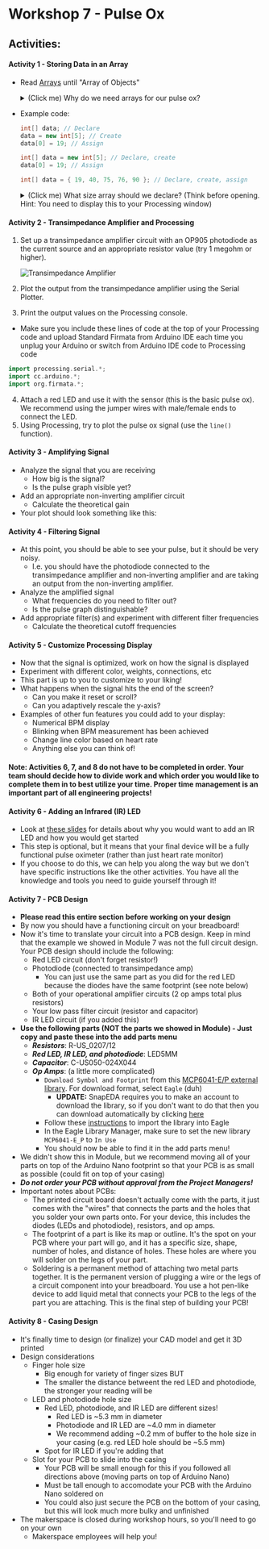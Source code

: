 # Workshop 7 - Pulse Ox

## Activities:

#### Activity 1 - Storing Data in an Array
* Read [Arrays](https://processing.org/tutorials/arrays/) until "Array of Objects"

  <details>
  <summary>(Click me) Why do we need arrays for our pulse ox?</summary>
  <br>
  Each element in an array has an index value and a value corresponding to the index, essentially two variables
  <br>
  <br>
      <details>
      <summary>(Click me) What do two variables let us do? (Think before opening)</summary>
      <br>
      - First, two variables (x & y) allow us to plot a curve on a 2D screen
      <br>
      - Second, our pulse ox needs to track two variables: time(x) and blood oxygenation(y)
      <br>
      - Arrays allow us to efficiently store and display data
      <br>
      </details>
  </details>

* Example code:
  ```c++
  int[] data; // Declare
  data = new int[5]; // Create
  data[0] = 19; // Assign
  
  int[] data = new int[5]; // Declare, create
  data[0] = 19; // Assign
  
  int[] data = { 19, 40, 75, 76, 90 }; // Declare, create, assign
  ```

  <details>
  <summary> (Click me) What size array should we declare? (Think before opening. Hint: You need to display this to your Processing window)</summary>
  <br>
  In order to fill the screen size, the array size should be the width of the screen [width]
  <br>
  </details>

#### Activity 2 - Transimpedance Amplifier and Processing
1. Set up a transimpedance amplifier circuit with an OP905 photodiode as the current source and an appropriate resistor value (try 1 megohm or higher).

    ![Transimpedance Amplifier](https://bmesbuildteamucla.github.io/workshops/workshop-5--advanced-circuitry/transimpedance-amplifier-circuit-diagram.png)

2. Plot the output from the transimpedance amplifier using the Serial Plotter.
3. Print the output values on the Processing console.
  * Make sure you include these lines of code at the top of your Processing code and upload Standard Firmata from Arduino IDE each time you unplug your Arduino or switch from Arduino IDE code to Processing code
  ```c++
  import processing.serial.*;
  import cc.arduino.*;
  import org.firmata.*;
  ```
4. Attach a red LED and use it with the sensor (this is the basic pulse ox). We recommend using the jumper wires with male/female ends to connect the LED.
5. Using Processing, try to plot the pulse ox signal (use the `line()` function).


#### Activity 3 - Amplifying Signal
* Analyze the signal that you are receiving
  - How big is the signal?
  - Is the pulse graph visible yet?
* Add an appropriate non-inverting amplifier circuit
  - Calculate the theoretical gain
* Your plot should look something like this:

#### Activity 4 - Filtering Signal
* At this point, you should be able to see your pulse, but it should be very noisy.
  - I.e. you should have the photodiode connected to the transimpedance amplifier and non-inverting amplifier and are taking an output from the non-inverting amplifier.
* Analyze the amplified signal
  - What frequencies do you need to filter out?
  - Is the pulse graph distinguishable?
* Add appropriate filter(s) and experiment with different filter frequencies
  - Calculate the theoretical cutoff frequencies

#### Activity 5 - Customize Processing Display
* Now that the signal is optimized, work on how the signal is displayed
* Experiment with different color, weights, connections, etc
* This part is up to you to customize to your liking!
* What happens when the signal hits the end of the screen?
  - Can you make it reset or scroll?
  - Can you adaptively rescale the y-axis?
* Examples of other fun features you could add to your display:
  - Numerical BPM display
  - Blinking when BPM measurement has been achieved
  - Change line color based on heart rate
  - Anything else you can think of!
 
#### Note: Activities 6, 7, and 8 do not have to be completed in order. Your team should decide how to divide work and which order you would like to complete them in to best utilize your time. Proper time management is an important part of all engineering projects!
  
#### Activity 6 - Adding an Infrared (IR) LED
* Look at [these slides](https://docs.google.com/presentation/d/1yYMUpLfETwpd5UFMXlOSOVsBrH_GR4XbkF3A0wWSW_k/edit?usp=sharing) for details about why you would want to add an IR LED and how you would get started
* This step is optional, but it means that your final device will be a fully functional pulse oximeter (rather than just heart rate monitor)
* If you choose to do this, we can help you along the way but we don't have specific instructions like the other activities. You have all the knowledge and tools you need to guide yourself through it!
  
#### Activity 7 - PCB Design
* **Please read this entire section before working on your design**
* By now you should have a functioning circuit on your breadboard! 
* Now it's time to translate your circuit into a PCB design. Keep in mind that the example we showed in Module 7 was not the full circuit design. Your PCB design should include the following:
  - Red LED circuit (don't forget resistor!)
  - Photodiode (connected to transimpedance amp)
    - You can just use the same part as you did for the red LED because the diodes have the same footprint (see note below)
  - Both of your operational amplifier circuits (2 op amps total plus resistors)
  - Your low pass filter circuit (resistor and capacitor)
  - IR LED circuit (if you added this)
* **Use the following parts (NOT the parts we showed in Module) - Just copy and paste these into the add parts menu**
  - ***Resistors***: R-US_0207/12
  - ***Red LED, IR LED, and photodiode***: LED5MM
  - ***Capacitor***: C-US050-024X044
  - ***Op Amps***: (a little more complicated)
    - ```Download Symbol and Footprint``` from this [MCP6041-E/P external library](https://www.snapeda.com/parts/MCP6041-E/P/Microchip/view-part/?welcome=home#). For download format, select ```Eagle``` (duh)
      - **UPDATE:** SnapEDA requires you to make an account to download the library, so if you don't want to do that then you can download automatically by clicking [here](https://cdn.fbsbx.com/v/t59.2708-21/343972491_3083552168615606_1899038430726743336_n.lbr/MCP6041-E_P.lbr?_nc_cat=100&ccb=1-7&_nc_sid=0cab14&_nc_ohc=yU0HalLMh7kAX8sj9Ob&_nc_ht=cdn.fbsbx.com&oh=03_AdTKb4DhY2u6skENQMaJYRrOONMmMQmmH1EcJRgskp0vYg&oe=6451EF25&dl=1)
    - Follow these [instructions](https://www.snapeda.com/about/import/?plugin=&prev_ref=#Eagle) to import the library into Eagle
    - In the Eagle Library Manager, make sure to set the new library ```MCP6041-E_P``` to ```In Use```
    - You should now be able to find it in the add parts menu!
* We didn't show this in Module, but we recommend moving all of your parts on top of the Arduino Nano footprint so that your PCB is as small as possible (could fit on top of your casing)
* ***Do not order your PCB without approval from the Project Managers!***
* Important notes about PCBs:
  - The printed circuit board doesn't actually come with the parts, it just comes with the "wires" that connects the parts and the holes that you solder your own parts onto. For your device, this includes the diodes (LEDs and photodiode), resistors, and op amps.
  - The footprint of a part is like its map or outline. It's the spot on your PCB where your part will go, and it has a specific size, shape, number of holes, and distance of holes. These holes are where you will solder on the legs of your part.
  - Soldering is a permanent method of attaching two metal parts together. It is the permanent version of plugging a wire or the legs of a circuit component into your breadboard. You use a hot pen-like device to add liquid metal that connects your PCB to the legs of the part you are attaching. This is the final step of building your PCB!
  
#### Activity 8 - Casing Design
* It's finally time to design (or finalize) your CAD model and get it 3D printed
* Design considerations
  - Finger hole size
    - Big enough for variety of finger sizes BUT
    - The smaller the distance betweent the red LED and photodiode, the stronger your reading will be
  - LED and photodiode hole size
    - Red LED, photodiode, and IR LED are different sizes!
      - Red LED is ~5.3 mm in diameter
      - Photodiode and IR LED are ~4.0 mm in diameter
      - We recommend adding ~0.2 mm of buffer to the hole size in your casing (e.g. red LED hole should be ~5.5 mm)
    - Spot for IR LED if you're adding that
  - Slot for your PCB to slide into the casing
    - Your PCB will be small enough for this if you followed all directions above (moving parts on top of Arduino Nano)
    - Must be tall enough to accomodate your PCB with the Arduino Nano soldered on
    - You could also just secure the PCB on the bottom of your casing, but this will look much more bulky and unfinished
 * The makerspace is closed during workshop hours, so you'll need to go on your own 
   - Makerspace employees will help you!

<!--
hide solutions
-->
<!--
## Solutions:
* Example Processing code:

  ```java
  import processing.serial.*;
  import cc.arduino.*;
  Arduino jack;   //declare Arduino object
  int sensorPin = 0;
  int[] data;  //declare array
  int i = 0;  //initial index value

  void setup()
  {
    printArray(Arduino.list());  //lists USB ports, find the one connected to Arduino
    jack = new Arduino(this, Arduino.list()[0], 57600);  //may need to change index value based on printed array
    size(1000, 500);
    background(102);  //gray background
    //strokeJoin(ROUND); 
    jack.pinMode(sensorPin,Arduino.INPUT);
    data = new int[width];  //create array of size: width
    data[i] = 0;
    i++;
  }

  void draw()
  {
    // pulse ox signal line
    stroke(#ff0000);  //signal color = red
    strokeWeight(1);
    int rawNoAmp = jack.analogRead(sensorPin);
    float scaledNoAmp = map(rawNoAmp, 0, 1023, 0, height);  //might have to change range
    data [i] = (int)scaledNoAmp;
    println(data[i]);
    line(i-1, height - data[i-1], i, height - data[i]);  //draw signal line from previous point to current point


    // creating a vertical red line to show where current data is
    stroke(102);
    strokeWeight(1);
    line(i, 0, i, height);  //erase previous red line
    i++;
    stroke(#ff0000);
    line(i, 0, i, height);  //show new red line


    // when signal reaches end of screen, have signal restart at beginning
    if(i == width)
    {
      data[0] = data[width-1];  //have last data point be first data point of new data
      i = 1;
      stroke(102);
      line(0, 0, 0, height);
    }
  }
  ```
-->

